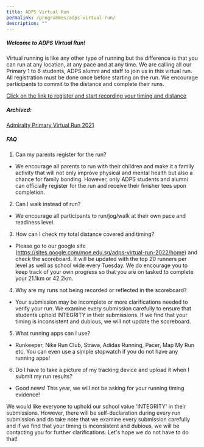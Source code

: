 ```yaml
---
title: ADPS Virtual Run
permalink: /programmes/adps-virtual-run/
description: ""
---
```

##### Welcome to ADPS Virtual Run!

Virtual running is like any other type of running but the difference is that you can run at any location, at any pace and at any time.
We are calling all our Primary 1 to 6 students, ADPS alumni and staff to join us in this virtual run.
All registration must be done once before starting on the run. We encourage participants to commit to the distance and complete their runs.

[Click on the link to register and start recording your timing and distance](https://sites.google.com/moe.edu.sg/adps-virtual-run-2022/home)


##### Archived:

[Admiralty Primary Virtual Run 2021](https://sites.google.com/moe.edu.sg/admpsvirtualrun2021/home)



##### FAQ

1. Can my parents register for the run?

- We encourage all parents to run with their children and make it a family activity that will not only improve physical and mental health but also a chance for family bonding. However, only ADPS students and alumni can officially register for the run and receive their finisher tees upon completion.

2. Can I walk instead of run?

- We encourage all participants to run/jog/walk at their own pace and readiness level.

3. How can I check my total distance covered and timing?

- Please go to our google site (https://sites.google.com/moe.edu.sg/adps-virtual-run-2022/home) and check the scoreboard. It will be updated with the top 20 runners per level as well as school wide every Tuesday. We do encourage you to keep track of your own progress so that you are on tasked to complete your 21.1km or 42.2km.

4. Why are my runs not being recorded or reflected in the scoreboard?

- Your submission may be incomplete or more clarifications needed to verify your run. We examine every submission carefully to ensure that students uphold INTEGRITY in their submissions. If we find that your timing is inconsistent and dubious, we will not update the scoreboard.

5. What running apps can I use?

- Runkeeper, Nike Run Club, Strava, Adidas Running, Pacer, Map My Run etc. You can even use a simple stopwatch if you do not have any running apps!

6. Do I have to take a picture of my tracking device and upload it when I submit my run results?

- Good news! This year, we will not be asking for your running timing evidence!

We would like everyone to uphold our school value 'INTEGRITY' in their submissions. However, there will be self-declaration during every run submission and do take note that we examine every submission carefully and if we find that your timing is inconsistent and dubious, we will be contacting you for further clarifications. Let's hope we do not have to do that!